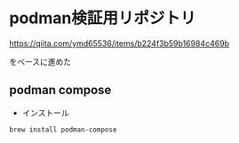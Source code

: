 # podman検証用リポジトリ

https://qiita.com/ymd65536/items/b224f3b59b16984c469b

をベースに進めた

## podman compose

- インストール

```bash
brew install podman-compose
```



